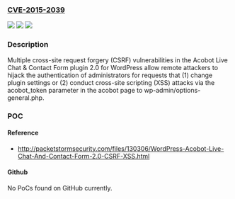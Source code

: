 ### [CVE-2015-2039](https://cve.mitre.org/cgi-bin/cvename.cgi?name=CVE-2015-2039)
![](https://img.shields.io/static/v1?label=Product&message=n%2Fa&color=blue)
![](https://img.shields.io/static/v1?label=Version&message=n%2Fa&color=blue)
![](https://img.shields.io/static/v1?label=Vulnerability&message=n%2Fa&color=brighgreen)

### Description

Multiple cross-site request forgery (CSRF) vulnerabilities in the Acobot Live Chat & Contact Form plugin 2.0 for WordPress allow remote attackers to hijack the authentication of administrators for requests that (1) change plugin settings or (2) conduct cross-site scripting (XSS) attacks via the acobot_token parameter in the acobot page to wp-admin/options-general.php.

### POC

#### Reference
- http://packetstormsecurity.com/files/130306/WordPress-Acobot-Live-Chat-And-Contact-Form-2.0-CSRF-XSS.html

#### Github
No PoCs found on GitHub currently.

